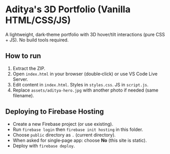 # Aditya's 3D Portfolio (Vanilla HTML/CSS/JS)

A lightweight, dark‑theme portfolio with 3D hover/tilt interactions (pure CSS + JS). No build tools required.

## How to run
1. Extract the ZIP.
2. Open `index.html` in your browser (double‑click) or use VS Code Live Server.
3. Edit content in `index.html`. Styles in `styles.css`. JS in `script.js`.
4. Replace `assets/aditya-hero.jpg` with another photo if needed (same filename).

## Deploying to Firebase Hosting
- Create a new Firebase project (or use existing).
- Run `firebase login` then `firebase init hosting` in this folder.
- Choose `public` directory as `.` (current directory).
- When asked for single‑page app: choose **No** (this site is static).
- Deploy with `firebase deploy`.
